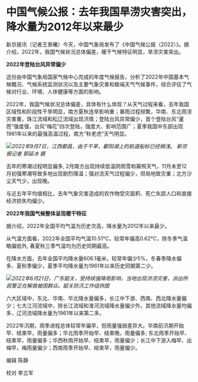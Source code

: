 # 中国气候公报：去年我国旱涝灾害突出，降水量为2012年以来最少

新京报讯（记者王景曦）今天，中国气象局发布了《中国气候公报（2022）》。据介绍，2022年，我国气候状况总体偏差，暖干气候特征明显，旱涝灾害突出。

**2022年登陆台风异常偏少**

这份由中国气象局国家气候中心完成的年度气候报告，分析了2022年中国基本气候概况、气候系统监测状况以及主要气象灾害和极端天气气候事件，综合评估了气候对行业、环境、人体健康等方面的影响。

2022年，我国气候状况总体偏差，具体有什么体现？从天气过程来看，去年我国区域性和阶段性干旱明显，南方夏秋连旱影响重；暴雨过程频繁，华南、东北雨涝灾害重，珠江流域和松辽流域出现汛情；登陆台风异常偏少，首个登陆台风“暹芭”强度强，台风“梅花”四次登陆，强度大、影响范围广；夏季我国中东部出现1961年以来的最强高温过程，南方“秋老虎”天气明显。

![](https://inews.gtimg.com/newsapp_bt/0/15647330230/1000)_2022年9月7日，江西都昌，由于干旱，鄱阳湖上的航道船标已经搁浅。
新京报记者 郭延冰 摄_

去年的寒潮过程明显偏多,
2月南方出现持续低温阴雨雪和寡照天气，11月末至12月初强寒潮导致多地出现剧烈降温；强对流天气过程偏少，但局地致灾重；北方沙尘天气少，出现晚。

与近五年平均值相比，去年气象灾害造成的农作物受灾面积、死亡失踪人口和直接经济损失均偏少。

**2022年我国气候整体呈现暖干特征**

据介绍，2022年全国平均气温为历史次高，降水量为2012年以来最少。

从气温方面看，2022年全国平均气温10.51℃，较常年偏高0.62℃，除冬季气温略偏低外, 春夏秋三季气温均为历史同期最高。

在降水方面，去年全国平均降水量606.1毫米，较常年偏少5%，冬春季降水偏多、夏秋季偏少，夏季平均降水量为1961年以来历史同期第二少。

![](https://inews.gtimg.com/newsapp_bt/0/15647330233/1000)_2022年6月21日，广东韶关，受持续强降雨影响，当地出现洪涝灾害，派出所民警正在解救被困群众。韶关防汛工作组供图_

六大区域中，东北、华南、华北降水量偏多，长江中下游、西南、西北降水量偏少；七大江河流域中，除长江流域和淮河流域降水量偏少外，其他流域降水量均偏多，辽河流域降水量为1961年以来第二多。

2022年汛期，雨季进程总体较常年偏早，但雨量强弱差异大。华南前汛期开始早、结束早，雨量偏多；华北雨季开始早、结束晚，雨量偏多;
东北雨季开始早、结束早，雨量偏多；华西秋雨开始早、结束早，雨量偏少；长江中下游入梅早、出梅早，梅雨量偏少；西南雨季开始早、结束早，雨量偏少。

编辑 陈静

校对 李立军

